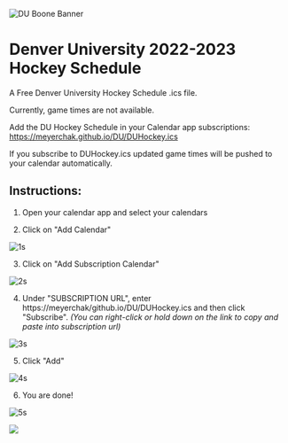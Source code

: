 ![DU Boone Banner](https://user-images.githubusercontent.com/8461530/164987481-23b8db4f-6a6b-480d-b32f-84e5ebcacac5.jpg)

# Denver University 2022-2023 Hockey Schedule
A Free Denver University Hockey Schedule .ics file.

Currently, game times are not available. 

Add the DU Hockey Schedule in your Calendar app subscriptions: https://meyerchak.github.io/DU/DUHockey.ics

If you subscribe to DUHockey.ics updated game times will be pushed to your calendar automatically.

## Instructions:

1.  Open your calendar app and select your calendars

2.  Click on "Add Calendar"

![1s](https://user-images.githubusercontent.com/8461530/164957092-b9df7500-7a2f-423d-9647-2201e31fe0d6.jpeg)

3.  Click on "Add Subscription Calendar"

![2s](https://user-images.githubusercontent.com/8461530/164957100-23e65087-efb6-427d-a8b3-d43c2cc31d38.jpeg)

4.  Under "SUBSCRIPTION URL", enter https://meyerchak/github.io/DU/DUHockey.ics and then click "Subscribe".  *(You can right-click or hold down on the link to copy and paste into subscription url)*

![3s](https://user-images.githubusercontent.com/8461530/164957201-d069ff9a-428a-4315-bbba-e81c17a01e15.jpeg)

5.  Click "Add"

![4s](https://user-images.githubusercontent.com/8461530/164957299-3caeae80-0cec-4bdd-97cd-1a3246b1ced3.jpeg)

6.  You are done!

![5s](https://user-images.githubusercontent.com/8461530/164957327-b21d06c9-3aa2-4752-bf5b-6afddd262f25.jpeg)

<a href="https://letsgodu.com"><img  align="center" src="https://user-images.githubusercontent.com/8461530/164987498-bcfcfd48-662a-4470-aa9f-5a0eae5bcc82.jpg"></a>
